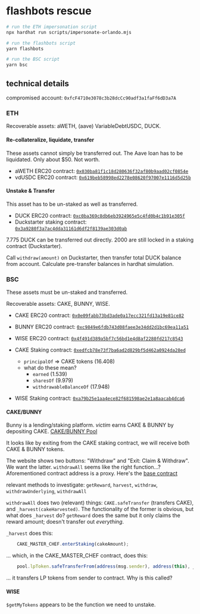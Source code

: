 # flashbots rescue

```sh
# run the ETH impersonation script
npx hardhat run scripts/impersonate-orlando.mjs

# run the flashbots script
yarn flashbots

# run the BSC script
yarn bsc
```

## technical details

compromised account: `0xfcF4710e3078c3b28dcCc90adf3a1faFf6dD3a7A`

### ETH

Recoverable assets: aWETH, (aave) VariableDebtUSDC, DUCK.

#### Re-collateralize, liquidate, transfer

These assets cannot simply be transferred out. The Aave loan has to be liquidated. Only about $50. Not worth.

* aWETH ERC20 contract: [`0x030ba81f1c18d280636f32af80b9aad02cf0854e`](https://etherscan.io/address/0x030ba81f1c18d280636f32af80b9aad02cf0854e)
* vdUSDC ERC20 contract: [`0x619beb58998ed2278e08620f97007e1116d5d25b`](https://etherscan.io/address/0x619beb58998ed2278e08620f97007e1116d5d25b)

#### Unstake & Transfer

This asset has to be un-staked as well as transferred.

* DUCK ERC20 contract: [`0xc0ba369c8db6eb3924965e5c4fd0b4c1b91e305f`](https://etherscan.io/address/0xc0ba369c8db6eb3924965e5c4fd0b4c1b91e305f)
* Duckstarter staking contract: [`0x3a9280f3a7ac4dda31161d6df2f8139ae303d0ab`](https://etherscan.io/address/0x3a9280f3a7ac4dda31161d6df2f8139ae303d0ab#code)

7.775 DUCK can be transferred out directly. 2000 are still locked in a staking contract (Duckstarter).

Call `withdraw(amount)` on Duckstarter, then transfer total DUCK balance from account. Calculate pre-transfer balances in hardhat simulation.

### BSC

These assets must be un-staked and transferred.

Recoverable assets: CAKE, BUNNY, WISE.

* CAKE ERC20 contract: [`0x0e09fabb73bd3ade0a17ecc321fd13a19e81ce82`](https://bscscan.com/address/0x0e09fabb73bd3ade0a17ecc321fd13a19e81ce82)
* BUNNY ERC20 contract: [`0xc9849e6fdb743d08faee3e34dd2d1bc69ea11a51`](https://bscscan.com/address/0xc9849e6fdb743d08faee3e34dd2d1bc69ea11a51)
* WISE ERC20 contract: [`0x4f491d389a5bf7c56bd1e4d8af2280fd217c8543`](https://bscscan.com/address/0x4f491d389a5bf7c56bd1e4d8af2280fd217c8543)

* CAKE Staking contract: [`0xedfcb78e73f7ba6ad2d829bf5d462a0924da28ed`](https://bscscan.com/address/0xedfcb78e73f7ba6ad2d829bf5d462a0924da28ed)
  * `principalOf` => CAKE tokens (16.408)
  * what do these mean?
    * `earned` (1.539)
    * `sharesOf` (9.979)
    * `withdrawableBalanceOf` (17.948)
* WISE Staking contract: [`0xa79b25e1aa4ece82f681598ae2e1a8aacab4dca6`](https://bscscan.com/address/0xa79b25e1aa4ece82f681598ae2e1a8aacab4dca6)

#### CAKE/BUNNY

Bunny is a lending/staking platform. _victim_ earns CAKE & BUNNY by depositing CAKE. [CAKE/BUNNY Pool](https://pancakebunny.finance/pool/CAKE)

It looks like by exiting from the CAKE staking contract, we will receive both CAKE & BUNNY tokens.

The website shows two buttons: "Withdraw" and "Exit: Claim & Withdraw". We want the latter. `withdrawAll` seems like the right function...?
Aforementioned contract address is a proxy. Here's the [base contract](https://bscscan.com/address/0x272d425a4ab32fac776533078cf1801dd1a100f6#code)

relevant methods to investigate: `getReward`, `harvest`, `withdraw`, `withdrawUnderlying`, `withdrawAll`

`withdrawAll` does two (relevant) things: `CAKE.safeTransfer` (transfers CAKE), and `_harvest(cakeHarvested)`. The functionality of the former is obvious, but what does `_harvest` do? `getReward` does the same but it only claims the reward amount; doesn't transfer out _everything_.

`_harvest` does this:

```js
    CAKE_MASTER_CHEF.enterStaking(cakeAmount);
```

... which, in the CAKE_MASTER_CHEF contract, does this:

```js
    pool.lpToken.safeTransferFrom(address(msg.sender), address(this), _amount);
```

... it transfers LP tokens from sender to contract. Why is this called?

#### WISE

`$getMyTokens` appears to be the function we need to unstake.
